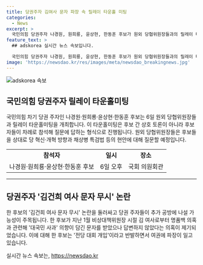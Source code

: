 ```yaml
---
title: 당권주자 김여사 문자 파장 속 릴레이 타운홀 미팅
categories:
  - News
excerpt: >
  국민의힘 당권주자 나경원, 원희룡, 윤상현, 한동훈 후보가 원외 당협위원장들과의 릴레이 타운홀미팅에 참석한다. 후보들은 상호 토론이 아닌 질문에 차례로 답하는 형식으로 진행될 것으로, 당 혁신·개혁과 채상병 특검법 등의 현안에 대해 논의할 예정이다. 또한, 김건희 여사 문자 논란에 대한 추가 공방 가능성도 주목된다.
feature_text: >
  ## adskorea 실시간 뉴스 속보입니다.

  국민의힘 당권주자 나경원, 원희룡, 윤상현, 한동훈 후보가 원외 당협위원장들과의 릴레이 타운홀미팅에 참석한다. 후보들은 상호 토론이 아닌 질문에 차례로 답하는 형식으로 진행될 것으로, 당 혁신·개혁과 채상병 특검법 등의 현안에 대해 논의할 예정이다. 또한, 김건희 여사 문자 논란에 대한 추가 공방 가능성도 주목된다.
image: 'https://newsdao.kr/res/images/meta/newsdao_breakingnews.jpg'
---
```


<p><img src="https://newsdao.kr/res/images/meta/newsdao_breakingnews.jpg" alt="adskorea 속보" /></p>

<h2 data-ke-size="size26">국민의힘 당권주자 릴레이 타운홀미팅</h2>

<p data-ke-size="size16">국민의힘 차기 당권 주자인 나경원·원희룡·윤상현·한동훈 후보는 6일 원외 당협위원장들과 릴레이 타운홀미팅을 개최합니다. 이 타운홀미팅은 후보 간 상호 토론이 아니라 후보자들이 차례로 참석해 질문에 답하는 형식으로 진행됩니다. 원외 당협위원장들은 후보들을 상대로 당 혁신·개혁 방향과 채상병 특검법 등의 현안에 대해 질문할 예정입니다.</p>

<table>
  <tr>
    <td style="text-align: center; height: 17px;"><b>참석자</b></td>
    <td style="text-align: center; height: 17px;"><b>일시</b></td>
    <td style="text-align: center; height: 17px;"><b>장소</b></td>
  </tr>
  <tr>
    <td style="text-align: center; height: 17px;">나경원·원희룡·윤상현·한동훈 후보</td>
    <td style="text-align: center; height: 17px;">6일 오후</td>
    <td style="text-align: center; height: 17px;">국회 의원회관</td>
  </tr>
</table>

<hr>

<h2 data-ke-size="size26">당권주자 '김건희 여사 문자 무시' 논란</h2>

<p data-ke-size="size16">한 후보의 '김건희 여사 문자 무시' 논란을 둘러싸고 당권 주자들이 추가 공방에 나설 가능성이 주목됩니다. 한 후보가 지난 1월 비상대책위원장 시절 김 여사로부터 명품백 의혹과 관련해 '대국민 사과' 의향이 담긴 문자를 받았으나 답변하지 않았다는 의혹이 제기되었습니다. 이에 대해 한 후보는 '전당 대회 개입'이라고 반발하면서 여권에 파장이 일고 있습니다.</p>
실시간 뉴스 속보는, <a href="https://newsdao.kr" rel="dofollow">https://newsdao.kr</a>


